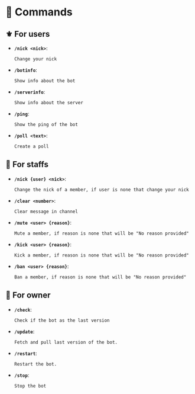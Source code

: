 # 🚀 Commands
## ⚜️ For users
- **`/nick <nick>`**:

    ```
    Change your nick
    ```

- **`/botinfo`**:

    ```
    Show info about the bot
    ```

- **`/serverinfo`**:

    ```
    Show info about the server
    ```

- **`/ping`**:

    ```
    Show the ping of the bot
    ```

- **`/poll <text>`**:

    ```
    Create a poll
    ```

## 🔱 For staffs
- **`/nick {user} <nick>`**:

    ```
    Change the nick of a member, if user is none that change your nick
    ```

- **`/clear <number>`**:

    ```
    Clear message in channel
    ```

- **`/mute <user> {reason}`**:

    ```
    Mute a member, if reason is none that will be "No reason provided"
    ```

- **`/kick <user> {reason}`**:

    ```
    Kick a member, if reason is none that will be "No reason provided"
    ```

- **`/ban <user> {reason}`**:

    ```
    Ban a member, if reason is none that will be "No reason provided"
    ```


## 🛑 For owner
- **`/check`**:

    ```
    Check if the bot as the last version
    ```

- **`/update`**:

    ```
    Fetch and pull last version of the bot.
    ```

- **`/restart`**:

    ```
    Restart the bot.
    ```

- **`/stop`**:

    ```
    Stop the bot
    ```
